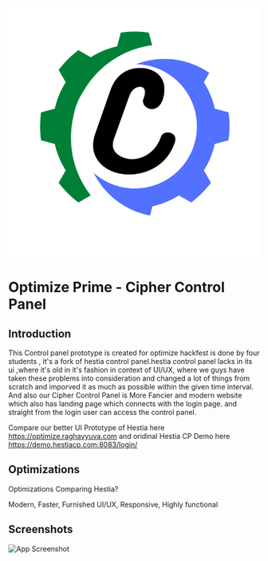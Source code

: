 
![Logo](https://raw.githubusercontent.com/raghavyuva/optimize-prime/d382d055eab232d57c5167680740fdc7b543b7f8/logo.svg)


# Optimize Prime - Cipher Control Panel



## Introduction 
This Control panel prototype is created for optimize hackfest is done by four students ,
it's a fork of hestia control panel.hestia control panel lacks in its ui ,where it's old in it's fashion in context of UI/UX,
where we guys have taken these problems into consideration and changed a lot of things from scratch and imporved it as much as possible within the given time interval.
And also our Cipher Control Panel is More Fancier and modern website which also has landing page which connects with the login page.
and straight from the login user can access the control panel.

Compare our better UI Prototype of Hestia here https://optimize.raghavyuva.com and oridinal Hestia CP Demo here https://demo.hestiacp.com:8083/login/

## Optimizations

Optimizations Comparing Hestia? 

Modern,
Faster,
Furnished UI/UX,
Responsive,
Highly functional



## Screenshots

![App Screenshot](https://storage.cloudconvert.com/tasks/49ab2b82-cca9-433c-9f37-86d8b169fbfd/optimize.raghavyuva.com.png?AWSAccessKeyId=cloudconvert-production&Expires=1638085860&Signature=OlM0RSGS%2FB9XEmJCxu8zq%2Ba7IrY%3D&response-content-disposition=inline%3B%20filename%3D%22optimize.raghavyuva.com.png%22&response-content-type=image%2Fpng)

